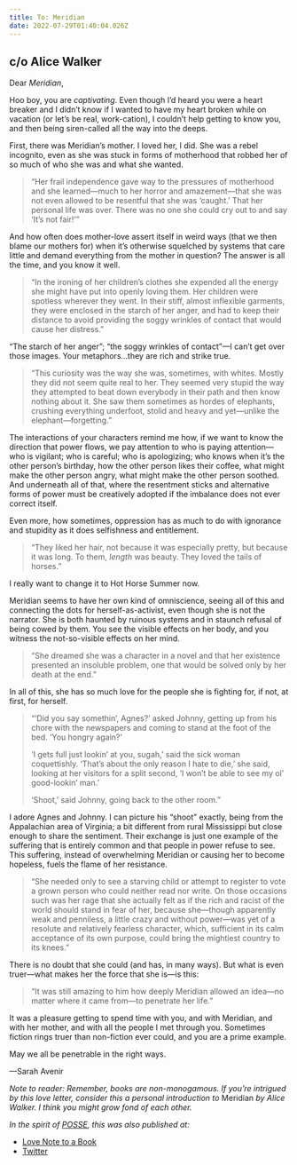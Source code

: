 ```yaml
---
title: To: Meridian
date: 2022-07-29T01:40:04.026Z
---
```


## c/o Alice Walker

<p>Dear <em>Meridian</em>,</p><p>Hoo boy, you are <em>captivating</em>. Even though I’d heard you were a heart breaker and I didn’t know if I wanted to have my heart broken while on vacation (or let’s be real, work-cation), I couldn’t help getting to know you, and then being siren-called all the way into the deeps.</p><p>First, there was Meridian’s mother. I loved her, I did. She was a rebel incognito, even as she was stuck in forms of motherhood that robbed her of so much of who she was and what she wanted.</p><blockquote><p>“Her frail independence gave way to the pressures of motherhood and she learned—much to her horror and amazement—that she was not even allowed to be resentful that she was ‘caught.’ That her personal life was over. There was no one she could cry out to and say ‘It’s not fair!’”</p></blockquote><p>And how often does mother-love assert itself in weird ways (that we then blame our mothers for) when it’s otherwise squelched by systems that care little and demand everything from the mother in question? The answer is all the time, and you know it well.</p><blockquote><p>“In the ironing of her children’s clothes she expended all the energy she might have put into openly loving them. Her children were spotless wherever they went. In their stiff, almost inflexible garments, they were enclosed in the starch of her anger, and had to keep their distance to avoid providing the soggy wrinkles of contact that would cause her distress.”</p></blockquote><p>“The starch of her anger”; “the soggy wrinkles of contact”—I can’t get over those images. Your metaphors…they are rich and strike true.</p><blockquote><p>“This curiosity was the way she was, sometimes, with whites. Mostly they did not seem quite real to her. They seemed very stupid the way they attempted to beat down everybody in their path and then know nothing about it. She saw them sometimes as hordes of elephants, crushing everything underfoot, stolid and heavy and yet—unlike the elephant—forgetting.”</p></blockquote><p>The interactions of your characters remind me how, if we want to know the direction that power flows, we pay attention to who is paying attention—who is vigilant; who is careful; who is apologizing; who knows when it’s the other person’s birthday, how the other person likes their coffee, what might make the other person angry, what might make the other person soothed. And underneath all of that, where the resentment sticks and alternative forms of power must be creatively adopted if the imbalance does not ever correct itself.</p><p>Even more, how sometimes, oppression has as much to do with ignorance and stupidity as it does selfishness and entitlement.</p><blockquote><p>“They liked her hair, not because it was especially pretty, but because it was long. To them, <em>length</em> was beauty. They loved the tails of horses.”</p></blockquote><p>I really want to change it to Hot Horse Summer now.</p><p>Meridian seems to have her own kind of omniscience, seeing all of this and connecting the dots for herself-as-activist, even though she is not the narrator. She is both haunted by ruinous systems and in staunch refusal of being cowed by them. You see the visible effects on her body, and you witness the not-so-visible effects on her mind.</p><blockquote><p>“She dreamed she was a character in a novel and that her existence presented an insoluble problem, one that would be solved only by her death at the end.”</p></blockquote><p>In all of this, she has so much love for the people she is fighting for, if not, at first, for herself. </p><blockquote><p>“‘Did you say somethin’, Agnes?’ asked Johnny, getting up from his chore with the newspapers and coming to stand at the foot of the bed. ‘You hongry again?’</p><p>‘I gets full just lookin’ at you, sugah,’ said the sick woman coquettishly. ‘That’s about the only reason I hate to die,’ she said, looking at her visitors for a split second, ‘I won’t be able to see my ol’ good-lookin’ man.’</p><p>‘Shoot,’ said Johnny, going back to the other room.”</p></blockquote><p>I adore Agnes and Johnny. I can picture his “shoot” exactly, being from the Appalachian area of Virginia; a bit different from rural Mississippi but close enough to share the sentiment. Their exchange is just one example of the suffering that is entirely common and that people in power refuse to see. This suffering, instead of overwhelming Meridian or causing her to become hopeless, fuels the flame of her resistance.</p><blockquote><p>“She needed only to see a starving child or attempt to register to vote a grown person who could neither read nor write. On those occasions such was her rage that she actually felt as if the rich and racist of the world should stand in fear of her, because she—though apparently weak and penniless, a little crazy and without power—was yet of a resolute and relatively fearless character, which, sufficient in its calm acceptance of its own purpose, could bring the mightiest country to its knees.”</p></blockquote><p>There is no doubt that she could (and has, in many ways). But what is even truer—what makes her the force that she is—is this:</p><blockquote><p>“It was still amazing to him how deeply Meridian allowed an idea—no matter where it came from—to penetrate her life.”</p></blockquote><p>It was a pleasure getting to spend time with you, and with Meridian, and with her mother, and with all the people I met through you. Sometimes fiction rings truer than non-fiction ever could, and you are a prime example. </p><p>May we all be penetrable in the right ways.</p><p>—Sarah Avenir</p><p><em>Note to reader: Remember, books are non-monogamous. If you’re intrigued by this love letter, consider this a personal introduction to </em>Meridian<em> by Alice Walker. I think you might grow fond of each other.</em></p>

*In the spirit of [POSSE](https://indieweb.org/POSSE), this was also published at:*

* [Love Note to a Book](https://lovenotetoabook.substack.com/p/to-meridian)
* [Twitter](https://twitter.com/lovenotetoabook/status/1553072848889069568)